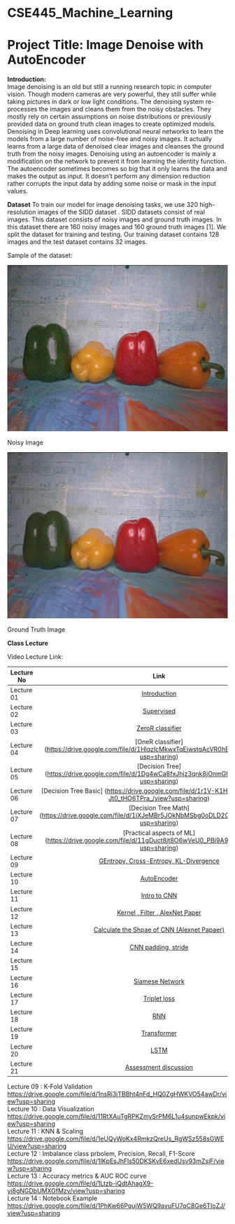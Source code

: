 # CSE445_Machine_Learning

# Project Title: Image Denoise with AutoEncoder

**Introduction:**<br>
Image denoising is an old but still a running research topic in computer vision. Though modern cameras are very powerful, they still suffer while taking pictures in dark or low light conditions. The denoising system re-processes the images and cleans them from the noisy obstacles. They mostly rely on certain assumptions on noise distributions or previously provided data on ground truth clean images to create optimized models. Denoising in Deep learning uses convolutional neural networks to learn the models from a large number of noise-free and noisy images. It actually learns from a large data of denoised clear images and cleanses the ground truth from the noisy images. Denoising using an autoencoder is mainly a modification on the network to prevent it from learning the identity function. The autoencoder sometimes becomes so big that it only learns the data and makes the output as input. It doesn’t perform any dimension reduction rather corrupts the input data by adding some noise or mask in the input values.

**Dataset**
To  train  our  model  for  image  denoising tasks,  we use 320 high-resolution images of the SIDD dataset . SIDD datasets consist of real images. This dataset consists of noisy images and ground truth images. In this dataset there are 160 noisy images and 160 ground truth images [1]. We split the dataset for training and testing. Our training dataset contains 128 images and the test dataset contains 32 images. 

Sample of the dataset:

<img src = "https://github.com/Shakib-IO/CSE445_Machine_Learning/blob/main/images/noisy_image.png"> 

Noisy Image

<img src = "https://github.com/Shakib-IO/CSE445_Machine_Learning/blob/main/images/GT_images.png"> 

Ground Truth Image

**Class Lecture**

Video Lecture Link:

| Lecture No        | Link     | 
| ------------- |:-------------:| 
| Lecture 01 | [Introduction](https://drive.google.com/file/d/1XH7uXanUyS10BDMVwq9_jwLudx3hVMVh/view?usp=sharing)
| Lecture 02 | [Supervised](https://drive.google.com/file/d/19fyNkr9SXeC5T7ipyDDXY1MQW0t4Y2aJ/view?usp=sharing)|   
| Lecture 03 | [ZeroR classifier](https://drive.google.com/file/d/1ZddUv4K4JnyHPjEE0L6otqdANQI4Vikt/view?usp=sharing)|
| Lecture 04 | [OneR classifier] (https://drive.google.com/file/d/1HlqzIcMkwxTqEjwstqAcVR0hBL_OPgCJ/view?usp=sharing)|
| Lecture 05 | [Decision Tree] (https://drive.google.com/file/d/1Dg4wCa8fxJhjz3qnk8jOnmGhQi383fjJ/view?usp=sharing)|
| Lecture 06 | [Decision Tree Basic] (https://drive.google.com/file/d/1r1V-K1HMTX0Mr9A72p-Jt0_tHO6TPra_/view?usp=sharing)|
| Lecture 07 | [Decision Tree Math] (https://drive.google.com/file/d/1iXJeMBr5JOkNbMSbg0oDLD208n6J1G8p/view?usp=sharing)|
| Lecture 08 | [Practical aspects of ML] (https://drive.google.com/file/d/11gDuct8jt8O6wVeU0_PBj9A9kai71rKg/view?usp=sharing)|
| Lecture 09 | [GEntropy, Cross-Entropy, KL-Divergence](https://drive.google.com/file/d/1EmL51b7FRsXOWgig9j2BBpbz31-88KnN/view?usp=sharing)|
| Lecture 10 | [AutoEncoder](https://drive.google.com/file/d/1ul6XZzecj_a4LnBUyZaFEQRlVUp91vXw/view?usp=sharing<br>)|
| Lecture 11 | [Intro to CNN](https://drive.google.com/file/d/1yZmDtrA2Pb7ipktO8mSXQPxSR-6rGINr/view?usp=sharing)|
| Lecture 12 | [Kernel , Filter , AlexNet Paper](https://drive.google.com/file/d/1mIEH3_RJaxlsR1H9forDzCydZO5ZMuCr/view?usp=sharing)|
| Lecture 13 | [Calculate the Shpae of CNN (Alexnet Papaer)](https://drive.google.com/file/d/1jcE5c8wjvLRBj7elgIMsye6LNsKEAW1V/view?usp=sharing)|
| Lecture 14 | [CNN padding, stride](https://drive.google.com/file/d/1rybGxgY8YluSySNux_Sn1zHD17FzjTJ4/view?usp=sharing)|
| Lecture 15 | []()|
| Lecture 16 | [Siamese Network](https://drive.google.com/file/d/1_zcTrOfoU0mAm5sLidlOnqK31X2NBTQ0/view?usp=sharing)|
| Lecture 17 | [Triplet loss](https://drive.google.com/file/d/1GM0yzHq9uuY_TcFIbvjAHNg1js1SCZdC/view?usp=sharing)|
| Lecture 18 | [RNN](https://drive.google.com/file/d/1-scEA6TxRU4IEwQ30QqnQOoO0p8X7cLm/view?usp=sharing )|
| Lecture 19 | [Transformer](https://drive.google.com/file/d/1qh6ujiEVvE9kuarVLrNHT9U3PMfk2wJp/view?usp=sharing)|
| Lecture 20 | [LSTM](https://drive.google.com/file/d/1womR3T5yaFhtXoOxqP2oKd4wXgnTAJ2n/view?usp=sharing)|
| Lecture 21 | [Assessment discussion](https://drive.google.com/file/d/13MGWK-_v-WwBA-OykoLdGl7W0ig_SmLI/view?usp=sharing)|



Lecture 09 : K-Fold Validation https://drive.google.com/file/d/1nsRi3iTBBht4nFd_HQ0ZgHWKVO54awDr/view?usp=sharing <br>
Lecture 10 : Data Visualization https://drive.google.com/file/d/11RtXAuTgRPKZmySrPM6L1u4sunpwEkpk/view?usp=sharing <br>
Lecture 11 : KNN & Scaling https://drive.google.com/file/d/1eUQyWoKx4RmkzQreUs_RgWSz558sGWEU/view?usp=sharing <br>
Lecture 12 : Imbalance class prbolem, Precision, Recall, F1-Score https://drive.google.com/file/d/1IKpEsJhFls50DKSKvE6xedUsv93mZsjF/view?usp=sharing <br>
Lecture 13 : Accuracy metrics & AUC ROC curve https://drive.google.com/file/d/1Ltzb-iQdtAhagX9-yi8gNGDbUMXGfMzv/view?usp=sharing<br>
Lecture 14 : Notebook Example https://drive.google.com/file/d/1PhKw66PqujW5WQ9avuFU7qC8Ge6TIoZJ/view?usp=sharing <br>
